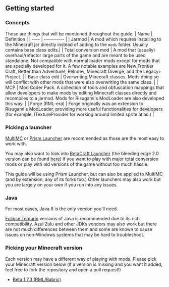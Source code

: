 ## Getting started

### Concepts

Those are things that will be mentioned throughout the guide:
| Name | Definition |
| ---- | ---------- |
| Jarmod | A mod which requires installing to the Minecraft jar directly instead of adding to the `mods` folder. Usually contains base class edits.|
| Total conversion mod | A mod that (usually) overhaul/refactor large parts of the game and are meant to be used standalone. Not compatible with normal loader mods except for mods that are specially developed for it. A few notable examples are New Frontier Craft, Better than Adventure!, ReIndev, Minecraft Diverge, and the Legacy+ Project. |
| Base class edit | Overwriting Minecraft classes. Mods doing so will conflict with other mods that were also overwriting the same class. |
| MCP | Mod Coder Pack. A collection of tools and obfuscation mappings that allow developers to make mods by editing Minecraft classes directly and recompiles to a jarmod. Mods for Risugami's ModLoader are also developed this way. |
| Forge (RML-era) | Forge originally was an extension to Risugami's ModLoader, providing more useful functionalities for developers (for example, ITextureProvider for working around limited sprite atlas.) |

### Picking a launcher

[MultiMC](https://multimc.org/) or [Prism Launcher](https://prismlauncher.org/) are recommended as those are the most easy to work with.

You may also want to look into [BetaCraft Launcher](https://betacraft.uk/) (the bleeding edge 2.0 version can be found [here](https://github.com/betacraftuk/betacraft-launcher/releases)) if you want to play with major total conversion mods or play with old versions of the game without too much hassle.

This guide will be using Prism Launcher, but can also be applied to MultiMC (and by extension, any of its forks too.) Other launchers may also work but you are largely on your own if you run into any issues.

### Java

For most cases, Java 8 is the only version you'll need.

[Eclipse Temurin](https://adoptium.net/temurin/releases/?version=8) versions of Java is recommended due to its rich compatibility. Azul Zulu and other JDKs vendors may also work but there are not much differences between them and some are known to cause issues on non-Windows systems that may be hard to troubleshoot.

### Picking your Minecraft version

Each version may have a different way of playing with mods. Please pick your Minecraft version below (if a version is missing and you want it added, feel free to fork the repository and open a pull request!)

* [Beta 1.7.3 (RML/Babric)](categories/modloader-installation/versions/b1.7.3.md)
